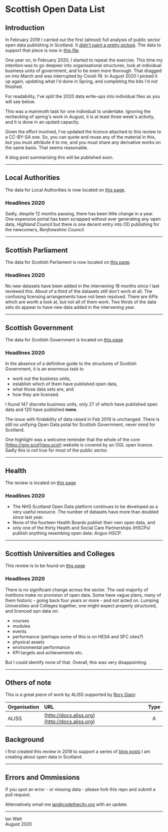 # Scottish Open Data List

## Introduction
In February 2019 I carried out the first (almost) full analysis of public sector open data publishing in Scotland. It [didn't paint a pretty picture](https://codethecity.org/2019/11/15/scotlands-open-data-february-2019-an-update/). The data to support that piece is now in [this file](README_2019.md). 

One year on, in February 2020, I started to repeat the exercise. This time my intention was to go deepeer into organisational structures, look at individual business units of government, and to be even more thorough. That dragged on into March and was interrupted by Covid-19. In August 2020 I picked it up again, updating what I'd done in Spring, and completing the bits I'd not finished.  

For readability, I've split the 2020 data write-ups into individual files as you will see below. 

This was a mammoth task for one individual to undertake. Ignoring the rechecking of spring's work in August, it is at least three week's activity, and it is done in an updaid capacity. 

Given the effort involved, I've updated the licence attached to this review to a CC-BY-SA one. So, you can quote and reuse any of the material in this, but you must attribute it to me, and you must share any derivative works on the same basis. That seems reasonable. 

A blog post summarising this will be published soon. 

------

## Local Authorities
The data for Local Authorities is now located on [this page](Local_authorities.md).

### Headlines 2020
Sadly, despite 12 months passing, there has been little change in a year. One expensive portal has been scrapped without ever generating any open data, _Highland Council_ but there is one decent entry into OD publishing for the newcomers, _Renfrewshire Council_.

--- 

## Scottish Parliament
The data for Scottish Parliament is now located on [this page](Scottish_Parliament.md).

### Headlines 2020
No new datasets have been added in the intervening 18 months since I last reviewed this. About of a third of the datasets _still_ don't work at all. The confusing licensing arrangements have not been resolved. There are APIs which are worth a look at, but not all of them work. Two thirds of the data sets do appear to have new data added in the intervening year. 

---

## Scottish Government
The data for Scottish Government is located on [this page](Scottish_Government.md)

### Headlines 2020

In the absence of a definitive guide to the structures of Scottish Government, it is an enormous task to 
- work out the business units, 
- establish which of them have published open data,
- what those data sets are, and 
- how they are licensed.

I found 147 discrete business units, only 27 of which have published open data and 120 have published __none__. 

The issue with findability of data raised in Feb 2019 is unchanged. There is still no unifying Open Data potal for Scottish Government, never mind for Scotland.

One highlight was a welcome reminder that the whole of the core [https://gov.scot](gov.scot) website is covered by an OGL open licence. Sadly this is not true for most of the public sector. 

--- 

## Health 
The review is located on [this page](Health.md)

### Headlines 2020

- The NHS Scotland Open Data platform continues to be developed as a very useful resource. The number of datasets have more than doubled since last year. 
- None of the fourteen Health Boards publish their own open data, and 
- only one of the thirty Health and Social Care Partnerships (HSCPs) publish anything resembing open data: _Angus HSCP_. 

--- 

## Scottish Universities and Colleges
This review is to be found on [this page](FE.md)

### Headlines 2020
There is no significant change across the sector. The vast majority of institions make no provision of open data. Some have vague plans, many of them historic - going back four years or more - and not acted on. Lumping Universities and Colleges together, one might expect properly structured, and licenced opn data on:

* courses
* modules
* events
* performance (perhaps some of this is on HESA and SFC sites?)
* physical assets 
* environmental performance
* KPI targets and achievements etc.

But I could identify none of that. Overall, this was very disappointing. 

--- 

## Others of note

This is a great piece of work by ALISS supported by [Rory Giani](http://twitter.com/digitalwestie):

| Organisation      | URL       | Type |
| :------------- |:-------------|:------:|
|ALISS| [http://docs.aliss.org](http://docs.aliss.org) |A|

## Background

I first created this review in 2019 to support a series of [blog posts](https://codethecity.org/category/open-data/) I am creating about open data in Scotland. 

---
## Errors and Ommissions
If you spot an error - or missing data - please fork this repo and submit a pull request. 

Alternatively email me [ian@codethecity.org](mailto:ian@codethecity.org) with an update. 

--- 

Ian Watt  
August 2020
